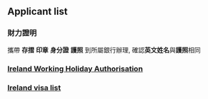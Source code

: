 ## Applicant list

### 財力證明 
攜帶 **存摺** **印章** **身分證** **護照** 到所屬銀行辦理, 確認**英文姓名**與**護照**相同  

### [Ireland Working Holiday Authorisation](applicant_list/Ireland_WHA.md)

### [Ireland visa list](http://www.twbusinessnet.com/countryPage.do?id=16&country=IE)